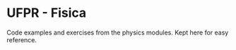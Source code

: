 UFPR - Fisica
=============

Code examples and exercises from the physics modules.  Kept here for easy
reference.


